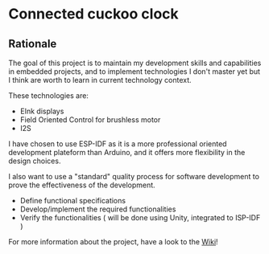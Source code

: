 # Connected cuckoo clock


## Rationale

The goal of this project is to maintain my development skills and capabilities in embedded projects, 
and to implement technologies I don't master yet but I think are worth to learn in current technology context.

These technologies are:

* EInk displays
* Field Oriented Control for brushless motor
* I2S

I have chosen to use ESP-IDF as it is a more professional oriented development plateform than Arduino, 
and it offers more flexibility in the design choices.

I also want to use a "standard" quality process for software development to prove the effectiveness of the development.

- Define functional specifications
- Develop/implement the required functionalities
- Verify the functionalities ( will be done using Unity, integrated to ISP-IDF )

For more information about the project, have a look to the [Wiki](https://github.com/GolfVictorDesign/connected_cuckoo_clock/wiki)!